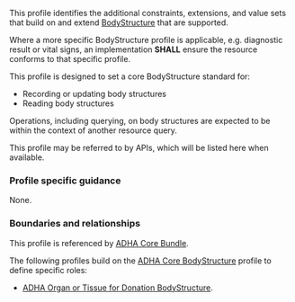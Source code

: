 This profile identifies the additional constraints, extensions, and value sets that build on and extend [BodyStructure](http://hl7.org/fhir/R4/bodystructure.html) that are supported. 

Where a more specific BodyStructure profile is applicable, e.g. diagnostic result or vital signs, an implementation **SHALL** ensure the resource conforms to that specific profile.

This profile is designed to set a core BodyStructure standard for:
* Recording or updating body structures
* Reading body structures

Operations, including querying, on body structures are expected to be within the context of another resource query.

This profile may be referred to by APIs, which will be listed here when available.


### Profile specific guidance
None.


### Boundaries and relationships
This profile is referenced by 
[ADHA Core Bundle](StructureDefinition-dh-bundle-core-1.html). 

The following profiles build on the [ADHA Core BodyStructure](StructureDefinition-dh-bodystructure-core-1.html) profile to define specific roles:
* [ADHA Organ or Tissue for Donation BodyStructure](StructureDefinition-dh-bodystructure-aodr-1.html).